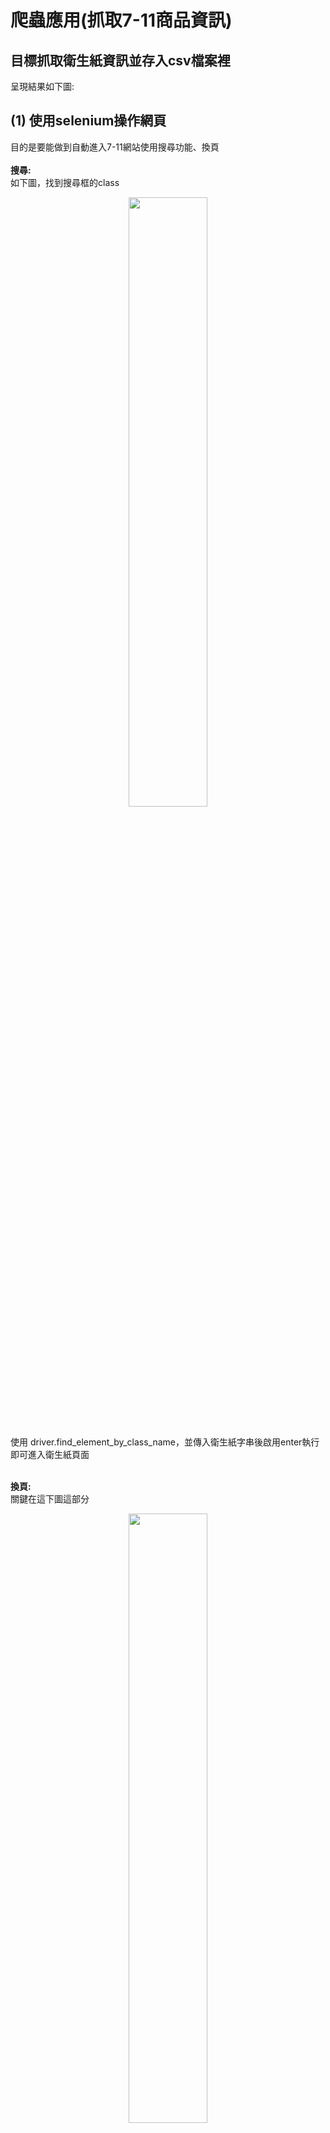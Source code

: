 # 爬蟲應用(抓取7-11商品資訊)
## 目標抓取衛生紙資訊並存入csv檔案裡
呈現結果如下圖:

## (1) 使用selenium操作網頁
目的是要能做到自動進入7-11網站使用搜尋功能、換頁<br>
<br>
**搜尋:**<br>
如下圖，找到搜尋框的class <br>
<p align="center"><img src="https://user-images.githubusercontent.com/74965449/158956260-ed6403d0-6f99-45b8-92d1-81fa3f357e8d.png" width="50%" height="50%"></p><br>
使用 driver.find_element_by_class_name，並傳入衛生紙字串後啟用enter執行即可進入衛生紙頁面<br>
<br>

**換頁:**<br>
關鍵在這下圖這部分
<p align="center"><img src="https://user-images.githubusercontent.com/74965449/158957615-6026aadc-baae-4b56-aa18-ead0ba1be7e1.png" width="50%" height="50%"></p><br>
倘若有下一頁就抓取下一頁的超連結網址，並讓google driver切換過去，直到沒有下一頁為止就跳出迴圈

```bash
while  ('下一頁'in next_page)==True:
    
    record_data(elements)
    
   # print(title1,title2)
    catalog = url.find(class_='pagelist1')
    next_page = catalog.find_all('a',string='下一頁')   #抓含有下一頁超連結的element
    print(next_page)
    for href in next_page:            #要用for迴圈才可取得next_page裡的element
        url = href.get('href')
        driver.get(url)
        url = BeautifulSoup(driver.page_source, 'html.parser')   #抓下當前使用網址的html
        elements = url.find_all(class_='prodM')  
        goods = url.find_all(class_='headT')
    url = BeautifulSoup(driver.page_source, 'html.parser')   #抓下當前使用網址的html
    catalog = url.find(class_='pagelist1')
    next_page = catalog.find_all('a',string='下一頁')   #抓含有下一頁超連結的element
    next_page = str(next_page)   #建立新的next_page 讓while迴圈可以繼續跑   
record_data(elements)  #抓取最後一頁的資料
```

## (2) 爬蟲用法與資料篩選

**第一步:**<br>
先想好我們要抓那些資料，在此我選擇抓衛生紙的商品圖案、品名、價格、商品超連結<br>
解析網站的html後可發現我們所要的資訊都包含在class_='prodM'裡<br>
其中品名包在wordwidth、圖片包在img、連結網址則是從圖片中的src抓取出來<br>

```bash
element1 = element.find(class_='wordwidth').getText().strip()
pics = element.find_all('img')
image_links = [pic.get("src") for pic in pics]
image_links ='https://shop.7-11.com.tw'+image_links[0]   
dfimage.append(image_links)
url1=image_links
r=requests.get(url1)
```
**第二步:**<br>
取出品牌與衛生紙類型的方式<br>
這邊使用.partition與.split來做資料的切割整理<br>
最後最後，把我們爬下來的資料通通定義在list[]裡
```bash
dfname=[]
dffac=[]
dfcateg=[]
dfprice=[]
dfimage=[]
dfgoods=[]
```
## (3) 將資料轉存為csv檔即完成
這邊使用pandas的方式來將資料寫入csv
```bash
import pandas as pd            
print(len(dfname))
print(len(dffac))
print(len(dfcateg))
print(len(dfprice))
print(len(dfimage))
dict = {'品名':dfname,'品牌':dffac,'種類':dfcateg,'價格':dfprice,'圖片':dfimage,'網址':dfgoods}
print(dict)
df = pd.DataFrame(dict) 
df.to_csv('reptile711.csv')
```

## 參考資料
**爬蟲:**  https://www.learncodewithmike.com/2020/02/python-beautifulsoup-web-scraper.html<br>
**selenium:**  https://medium.com/marketingdatascience/selenium%E6%95%99%E5%AD%B8-%E4%B8%80-%E5%A6%82%E4%BD%95%E4%BD%BF%E7%94%A8webdriver-send-keys-988816ce9bed
